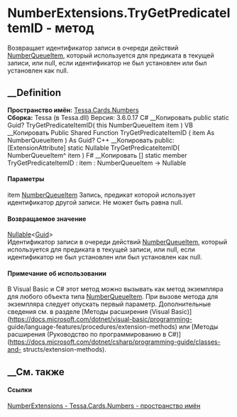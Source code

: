 # NumberExtensions.TryGetPredicateItemID - метод
Возвращает идентификатор записи в очереди действий
[NumberQueueItem](T_Tessa_Cards_Numbers_NumberQueueItem.htm), который
используется для предиката в текущей записи, или null, если идентификатор не
был установлен или был установлен как null.
## __Definition
 **Пространство имён:** [Tessa.Cards.Numbers](N_Tessa_Cards_Numbers.htm)  
 **Сборка:** Tessa (в Tessa.dll) Версия: 3.6.0.17
C# __Копировать
     public static Guid? TryGetPredicateItemID(
    	this NumberQueueItem item
    )
VB __Копировать
    <ExtensionAttribute>
    Public Shared Function TryGetPredicateItemID ( 
    	item As NumberQueueItem
    ) As Guid?
C++ __Копировать
     public:
    [ExtensionAttribute]
    static Nullable<Guid> TryGetPredicateItemID(
    	NumberQueueItem^ item
    )
F# __Копировать
     [<ExtensionAttribute>]
    static member TryGetPredicateItemID : 
            item : NumberQueueItem -> Nullable<Guid> 
#### Параметры
item [NumberQueueItem](T_Tessa_Cards_Numbers_NumberQueueItem.htm)
     Запись, предикат которой использует идентификатор другой записи. Не может быть равна null. 
#### Возвращаемое значение
[Nullable](https://learn.microsoft.com/dotnet/api/system.nullable-1)<[Guid](https://learn.microsoft.com/dotnet/api/system.guid)>  
Идентификатор записи в очереди действий
[NumberQueueItem](T_Tessa_Cards_Numbers_NumberQueueItem.htm), который
используется для предиката в текущей записи, или null, если идентификатор не
был установлен или был установлен как null.
#### Примечание об использовании
В Visual Basic и C# этот метод можно вызывать как метод экземпляра для любого
объекта типа [NumberQueueItem](T_Tessa_Cards_Numbers_NumberQueueItem.htm). При
вызове метода для экземпляра следует опускать первый параметр. Дополнительные
сведения см. в разделе [Методы расширения (Visual
Basic)](https://docs.microsoft.com/dotnet/visual-basic/programming-
guide/language-features/procedures/extension-methods) или [Методы расширения
(Руководство по программированию в
C#)](https://docs.microsoft.com/dotnet/csharp/programming-guide/classes-and-
structs/extension-methods).
##  __См. также
#### Ссылки
[NumberExtensions - ](T_Tessa_Cards_Numbers_NumberExtensions.htm)
[Tessa.Cards.Numbers - пространство имён](N_Tessa_Cards_Numbers.htm)
